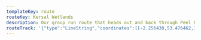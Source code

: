 ```yaml
---
templateKey: route
routeKey: Kersal Wetlands
description: Our group run route that heads out and back through Peel Park to do a couple of laps of the Kersal Wetlands
routeTrack: '{"type":"LineString","coordinates":[[-2.256438,53.476462,32.67],[-2.256277,53.476749,33.52],[-2.254367,53.476468,36.18],[-2.253563,53.478115,36.81],[-2.254614,53.478294,35.44],[-2.254249,53.47908,32.05],[-2.254378,53.479143,31.12],[-2.256341,53.481046,27.11],[-2.256577,53.481199,27.72],[-2.256824,53.481474,29.45],[-2.257876,53.482451,33.39],[-2.258643,53.483249,35.23],[-2.26199,53.483262,36],[-2.264115,53.483198,39.1],[-2.2661,53.483166,38.15],[-2.267239,53.483035,38.76],[-2.2677,53.483035,39.16],[-2.268698,53.483105,39.61],[-2.269514,53.483348,40.82],[-2.27019,53.483597,42.3],[-2.270458,53.483692,42.79],[-2.270438,53.485437,39.88],[-2.270223,53.486101,35.07],[-2.269601,53.487075,32.23],[-2.269322,53.487739,31.19],[-2.269182,53.488537,29.97],[-2.269043,53.48915,30.01],[-2.269011,53.490069,30.57],[-2.268763,53.490823,30],[-2.268817,53.491238,30.2],[-2.269342,53.49187,30.3],[-2.27001,53.492661,32.19],[-2.270364,53.493121,32.42],[-2.270525,53.493561,32.1],[-2.270643,53.493887,31.56],[-2.270664,53.494295,31.45],[-2.269656,53.494842,31.59],[-2.269742,53.495078,31.63],[-2.269763,53.495435,31.34],[-2.26972,53.495786,31.04],[-2.269592,53.496144,29.69],[-2.270632,53.496137,29.82],[-2.270686,53.496725,27.98],[-2.270707,53.497299,29.48],[-2.271008,53.497855,30.94],[-2.271094,53.49811,31.69],[-2.271158,53.498365,32.37],[-2.271233,53.498748,32.24],[-2.271502,53.499316,32],[-2.271727,53.500292,32.37],[-2.271941,53.500975,32.39],[-2.272059,53.501275,31.72],[-2.271834,53.502379,31.68],[-2.271702,53.503075,32.62],[-2.271316,53.50439,29.73],[-2.27108,53.5052,28.83],[-2.270834,53.505508,28.39],[-2.269739,53.506338,30.79],[-2.269171,53.506778,32.86],[-2.266596,53.507869,36.35],[-2.265974,53.508233,35.74],[-2.265877,53.508444,35.25],[-2.265974,53.50866,35.65],[-2.266167,53.508775,35.64],[-2.266928,53.509011,34.69],[-2.268645,53.509298,33.57],[-2.271724,53.50942,32.32],[-2.273419,53.508763,31.62],[-2.27417,53.507723,32],[-2.274728,53.50688,29.77],[-2.275107,53.506437,29.74],[-2.275,53.506169,30.19],[-2.275204,53.505888,30.9],[-2.275172,53.505397,32.35],[-2.274946,53.504803,33.24],[-2.275075,53.504452,32.02],[-2.274957,53.504159,31],[-2.274603,53.502532,29.08],[-2.274743,53.502264,29.85],[-2.274903,53.502149,30.26],[-2.274067,53.50197,30.88],[-2.273691,53.501913,30.88],[-2.273487,53.501938,30.74],[-2.273391,53.502283,30.23],[-2.273198,53.502391,30.27],[-2.272951,53.502423,30.51],[-2.272511,53.502442,30.99],[-2.272146,53.502481,31.42],[-2.272039,53.502621,31.63],[-2.271653,53.504599,29.48],[-2.271084,53.505225,28.81],[-2.270784,53.505563,28.27],[-2.269203,53.506785,32.78],[-2.266607,53.507889,36.26],[-2.265984,53.508233,35.73],[-2.265888,53.50845,35.26],[-2.265984,53.508654,35.63],[-2.266124,53.508744,35.64],[-2.26695,53.508992,34.66],[-2.268602,53.509292,33.63],[-2.271735,53.50942,32.31],[-2.273441,53.508763,31.64],[-2.274696,53.506906,29.86],[-2.275082,53.506427,29.72],[-2.275007,53.506172,30.19],[-2.275179,53.505911,30.85],[-2.275157,53.505394,32.38],[-2.274943,53.504832,33.34],[-2.275072,53.504475,32.1],[-2.274943,53.504169,31.01],[-2.2746,53.502535,29.08],[-2.274718,53.502324,29.63],[-2.274921,53.502171,30.18],[-2.27387,53.501922,30.94],[-2.273623,53.501929,30.81],[-2.273462,53.50198,30.66],[-2.273377,53.502273,30.25],[-2.273205,53.502407,30.25],[-2.272872,53.502433,30.59],[-2.272572,53.502433,30.92],[-2.272175,53.502478,31.38],[-2.271842,53.502324,31.62],[-2.272057,53.501291,31.69],[-2.271714,53.500276,32.35],[-2.271563,53.499529,32],[-2.271456,53.499204,32],[-2.271241,53.498783,32.23],[-2.271113,53.49824,32.07],[-2.271027,53.497942,31.18],[-2.270909,53.497719,30.55],[-2.270716,53.497329,29.56],[-2.270651,53.496761,28.03],[-2.270651,53.496142,29.81],[-2.269568,53.496149,29.68],[-2.269686,53.495804,31.02],[-2.269739,53.495253,31.48],[-2.269643,53.494838,31.57],[-2.270641,53.494302,31.48],[-2.270619,53.493887,31.59],[-2.270351,53.493146,32.45],[-2.269739,53.492368,31.42],[-2.268806,53.491251,30.22],[-2.268752,53.490836,30],[-2.268999,53.490019,30.58],[-2.269021,53.489151,30.01],[-2.2693,53.487753,31.18],[-2.269589,53.487057,32.29],[-2.270201,53.486125,34.93],[-2.270405,53.48548,39.44],[-2.270437,53.483693,42.75],[-2.269536,53.483354,40.87],[-2.268731,53.483118,39.62],[-2.267229,53.483022,38.8],[-2.26607,53.483156,38.2],[-2.264305,53.483179,39.35],[-2.264284,53.482713,39.89],[-2.264541,53.482176,39.89],[-2.265142,53.481104,38.5],[-2.265378,53.480804,38.43],[-2.264187,53.480267,35.68],[-2.264155,53.480197,35.44],[-2.263007,53.479725,32.55],[-2.262249,53.479395,30.9],[-2.262173,53.479197,30.8],[-2.262109,53.479101,30.55],[-2.261766,53.478922,29.32],[-2.261347,53.478788,29.17],[-2.260875,53.478648,29.59],[-2.260596,53.478514,29.94],[-2.260586,53.478258,29.99],[-2.261106,53.477973,27.8],[-2.261363,53.47766,25.62],[-2.261395,53.477405,24.77],[-2.261353,53.477079,25.26],[-2.261288,53.476767,25.79],[-2.261288,53.476575,25.97],[-2.261277,53.476492,26.05],[-2.261063,53.476447,26.52],[-2.260623,53.47653,27.46],[-2.260204,53.476658,28.5],[-2.259936,53.476664,29],[-2.259443,53.476996,29.26],[-2.258885,53.477182,29.96],[-2.256267,53.476754,33.53],[-2.256396,53.476466,32.76]]}'
---
```


